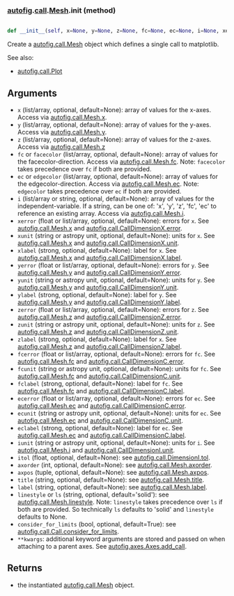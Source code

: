 ### [autofig](autofig.md).[call](autofig.call.md).[Mesh](autofig.call.Mesh.md).__init__ (method)


```py

def __init__(self, x=None, y=None, z=None, fc=None, ec=None, i=None, xerror=None, xunit=None, xlabel=None, yerror=None, yunit=None, ylabel=None, zerror=None, zunit=None, zlabel=None, fcunit=None, fclabel=None, fcmap=None, ecunit=None, eclabel=None, ecmap=None, iunit=None, itol=None, axorder=None, axpos=None, title=None, label=None, linestyle=None, consider_for_limits=True, uncover=True, trail=0, **kwargs)

```



Create a [autofig.call.Mesh](autofig.call.Mesh.md) object which defines a single call to
matplotlib.

See also:

* [autofig.call.Plot](autofig.call.Plot.md)


Arguments
-------------
* `x` (list/array, optional, default=None): array of values for the x-axes.
    Access via [autofig.call.Mesh.x](autofig.call.Mesh.x.md).
* `y` (list/array, optional, default=None): array of values for the y-axes.
    Access via [autofig.call.Mesh.y](autofig.call.Mesh.y.md).
* `z` (list/array, optional, default=None): array of values for the z-axes.
    Access via [autofig.call.Mesh.z](autofig.call.Mesh.z.md)
* `fc` or `facecolor` (list/array, optional, default=None): array of values for the
    facecolor-direction.  Access via [autofig.call.Mesh.fc](autofig.call.Mesh.fc.md).  Note: `facecolor`
    takes precedence over `fc` if both are provided.
* `ec` or `edgecolor` (list/array, optional, default=None): array of values for the
    edgecolor-direction.  Access via [autofig.call.Mesh.ec](autofig.call.Mesh.ec.md).  Note: `edgecolor`
    takes precedence over `ec` if both are provided.
* `i` (list/array or string, optional, default=None): array of values for
    the independent-variable.  If a string, can be one of: 'x', 'y', 'z',
    'fc', 'ec' to reference an existing array.  Access via
    [autofig.call.Mesh.i](autofig.call.Mesh.i.md).
* `xerror` (float or list/array, optional, default=None): errors for `x`.
    See [autofig.call.Mesh.x](autofig.call.Mesh.x.md) and [autofig.call.CallDimensionX.error](autofig.call.CallDimensionX.error.md).
* `xunit` (string or astropy unit, optional, default=None): units for `x`.
    See [autofig.call.Mesh.x](autofig.call.Mesh.x.md) and [autofig.call.CallDimensionX.unit](autofig.call.CallDimensionX.unit.md).
* `xlabel` (strong, optional, default=None): label for `x`.
    See [autofig.call.Mesh.x](autofig.call.Mesh.x.md) and [autofig.call.CallDimensionX.label](autofig.call.CallDimensionX.label.md).
* `yerror` (float or list/array, optional, default=None): errors for `y`.
    See [autofig.call.Mesh.y](autofig.call.Mesh.y.md) and [autofig.call.CallDimensionY.error](autofig.call.CallDimensionY.error.md).
* `yunit` (string or astropy unit, optional, default=None): units for `y`.
    See [autofig.call.Mesh.y](autofig.call.Mesh.y.md) and [autofig.call.CallDimensionY.unit](autofig.call.CallDimensionY.unit.md).
* `ylabel` (strong, optional, default=None): label for `y`.
    See [autofig.call.Mesh.y](autofig.call.Mesh.y.md) and [autofig.call.CallDimensionY.label](autofig.call.CallDimensionY.label.md).
* `zerror` (float or list/array, optional, default=None): errors for `z`.
    See [autofig.call.Mesh.z](autofig.call.Mesh.z.md) and [autofig.call.CallDimensionZ.error](autofig.call.CallDimensionZ.error.md).
* `zunit` (string or astropy unit, optional, default=None): units for `z`.
    See [autofig.call.Mesh.z](autofig.call.Mesh.z.md) and [autofig.call.CallDimensionZ.unit](autofig.call.CallDimensionZ.unit.md).
* `zlabel` (strong, optional, default=None): label for `x`.
    See [autofig.call.Mesh.z](autofig.call.Mesh.z.md) and [autofig.call.CallDimensionZ.label](autofig.call.CallDimensionZ.label.md).
* `fcerror` (float or list/array, optional, default=None): errors for `fc`.
    See [autofig.call.Mesh.fc](autofig.call.Mesh.fc.md) and [autofig.call.CallDimensionC.error](autofig.call.CallDimensionC.error.md).
* `fcunit` (string or astropy unit, optional, default=None): units for `fc`.
    See [autofig.call.Mesh.fc](autofig.call.Mesh.fc.md) and [autofig.call.CallDimensionC.unit](autofig.call.CallDimensionC.unit.md).
* `fclabel` (strong, optional, default=None): label for `fc`.
    See [autofig.call.Mesh.fc](autofig.call.Mesh.fc.md) and [autofig.call.CallDimensionC.label](autofig.call.CallDimensionC.label.md).
* `ecerror` (float or list/array, optional, default=None): errors for `ec`.
    See [autofig.call.Mesh.ec](autofig.call.Mesh.ec.md) and [autofig.call.CallDimensionC.error](autofig.call.CallDimensionC.error.md).
* `ecunit` (string or astropy unit, optional, default=None): units for `ec`.
    See [autofig.call.Mesh.ec](autofig.call.Mesh.ec.md) and [autofig.call.CallDimensionC.unit](autofig.call.CallDimensionC.unit.md).
* `eclabel` (strong, optional, default=None): label for `ec`.
    See [autofig.call.Mesh.ec](autofig.call.Mesh.ec.md) and [autofig.call.CallDimensionC.label](autofig.call.CallDimensionC.label.md).
* `iunit` (string or astropy unit, optional, default=None): units for `i`.
    See [autofig.call.Mesh.i](autofig.call.Mesh.i.md) and [autofig.call.CallDimensionI.unit](autofig.call.CallDimensionI.unit.md).
* `itol` (float, optional, default=None): see [autofig.call.DimensionI.tol](autofig.call.DimensionI.tol.md).
* `axorder` (int, optional, default=None): see [autofig.call.Mesh.axorder](autofig.call.Mesh.axorder.md).
* `axpos` (tuple, optional, default=None): see [autofig.call.Mesh.axpos](autofig.call.Mesh.axpos.md).
* `title` (string, optional, default=None): see [autofig.call.Mesh.title](autofig.call.Mesh.title.md).
* `label` (string, optional, default=None): see [autofig.call.Mesh.label](autofig.call.Mesh.label.md).
* `linestyle` or `ls` (string, optional, default='solid'): see
    [autofig.call.Mesh.linestyle](autofig.call.Mesh.linestyle.md). Note: `linestyle` takes precedence
    over `ls` if both are provided.  So technically `ls` defaults
    to 'solid' and `linestyle` defaults to None.
* `consider_for_limits` (bool, optional, default=True): see
    [autofig.call.Call.consider_for_limits](autofig.call.Call.consider_for_limits.md).
* `**kwargs`: additional keyword arguments are stored and passed on when
    attaching to a parent axes.  See [autofig.axes.Axes.add_call](autofig.axes.Axes.add_call.md).

Returns
---------
* the instantiated [autofig.call.Mesh](autofig.call.Mesh.md) object.

